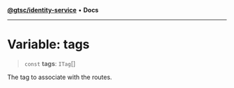 [**@gtsc/identity-service**](../overview.md) • **Docs**

***

# Variable: tags

> `const` **tags**: `ITag`[]

The tag to associate with the routes.
